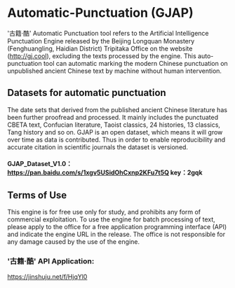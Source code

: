 # Automatic-Punctuation (GJAP)
'古籍·酷' Automatic Punctuation tool refers to the Artificial Intelligence Punctuation Engine released by the Beijing Longquan Monastery (Fenghuangling, Haidian District) Tripitaka Office on the website (http://gj.cool), excluding the texts processed by the engine. This auto-punctuation tool can automatic marking the modern Chinese punctuation on unpublished ancient Chinese text by machine without human intervention. 

## Datasets for automatic punctuation  
The date sets that derived from the published ancient Chinese literature has been further proofread and processed. It mainly includes the punctuated CBETA text, Confucian literature, Taoist classics, 24 histories, 13 classics, Tang history and so on. GJAP is an open dataset, which means it will grow over time as data is contributed. Thus in order to enable reproducibility and accurate citation in scientific journals the dataset is versioned. 
#### GJAP_Dataset_V1.0：https://pan.baidu.com/s/1xgv5USidOhCxnp2KFu7t5Q  key：2gqk

## Terms of Use
This engine is for free use only for study, and prohibits any form of commercial exploitation. To use the engine for batch processing of text, please apply to the office for a free application programming interface (API) and indicate the engine URL in the release.
The office is not responsible for any damage caused by the use of the engine.

### '古籍·酷' API Application:
https://jinshuju.net/f/HjqYl0 

